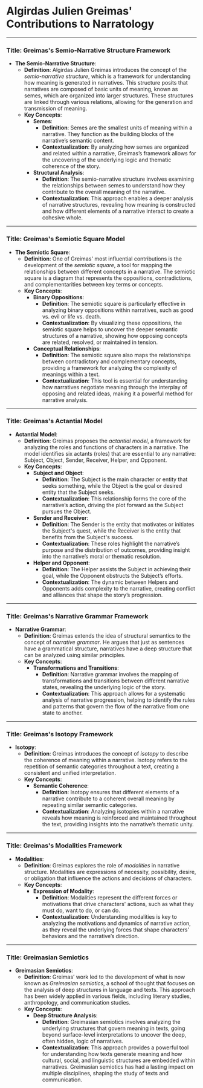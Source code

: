 # Algirdas Julien Greimas' Contributions to Narratology



***

### Title: **Greimas's Semio-Narrative Structure Framework**

- **The Semio-Narrative Structure**:
  - **Definition**: Algirdas Julien Greimas introduces the concept of the *semio-narrative structure*, which is a framework for understanding how meaning is generated in narratives. This structure posits that narratives are composed of basic units of meaning, known as semes, which are organized into larger structures. These structures are linked through various relations, allowing for the generation and transmission of meaning.
  - **Key Concepts**:
    - **Semes**:
      - **Definition**: Semes are the smallest units of meaning within a narrative. They function as the building blocks of the narrative’s semantic content.
      - **Contextualization**: By analyzing how semes are organized and related within a narrative, Greimas’s framework allows for the uncovering of the underlying logic and thematic coherence of the story.
    - **Structural Analysis**:
      - **Definition**: The semio-narrative structure involves examining the relationships between semes to understand how they contribute to the overall meaning of the narrative.
      - **Contextualization**: This approach enables a deeper analysis of narrative structures, revealing how meaning is constructed and how different elements of a narrative interact to create a cohesive whole.

***

### Title: **Greimas's Semiotic Square Model**

- **The Semiotic Square**:
  - **Definition**: One of Greimas' most influential contributions is the development of the *semiotic square*, a tool for mapping the relationships between different concepts in a narrative. The semiotic square is a diagram that represents the oppositions, contradictions, and complementarities between key terms or concepts.
  - **Key Concepts**:
    - **Binary Oppositions**:
      - **Definition**: The semiotic square is particularly effective in analyzing binary oppositions within narratives, such as good vs. evil or life vs. death.
      - **Contextualization**: By visualizing these oppositions, the semiotic square helps to uncover the deeper semantic structures of a narrative, showing how opposing concepts are related, resolved, or maintained in tension.
    - **Conceptual Relationships**:
      - **Definition**: The semiotic square also maps the relationships between contradictory and complementary concepts, providing a framework for analyzing the complexity of meanings within a text.
      - **Contextualization**: This tool is essential for understanding how narratives negotiate meaning through the interplay of opposing and related ideas, making it a powerful method for narrative analysis.

***

### Title: **Greimas's Actantial Model**

- **Actantial Model**:
  - **Definition**: Greimas proposes the *actantial model*, a framework for analyzing the roles and functions of characters in a narrative. The model identifies six actants (roles) that are essential to any narrative: Subject, Object, Sender, Receiver, Helper, and Opponent.
  - **Key Concepts**:
    - **Subject and Object**:
      - **Definition**: The Subject is the main character or entity that seeks something, while the Object is the goal or desired entity that the Subject seeks.
      - **Contextualization**: This relationship forms the core of the narrative’s action, driving the plot forward as the Subject pursues the Object.
    - **Sender and Receiver**:
      - **Definition**: The Sender is the entity that motivates or initiates the Subject's quest, while the Receiver is the entity that benefits from the Subject's success.
      - **Contextualization**: These roles highlight the narrative’s purpose and the distribution of outcomes, providing insight into the narrative’s moral or thematic resolution.
    - **Helper and Opponent**:
      - **Definition**: The Helper assists the Subject in achieving their goal, while the Opponent obstructs the Subject’s efforts.
      - **Contextualization**: The dynamic between Helpers and Opponents adds complexity to the narrative, creating conflict and alliances that shape the story’s progression.

***

### Title: **Greimas's Narrative Grammar Framework**

- **Narrative Grammar**:
  - **Definition**: Greimas extends the idea of structural semantics to the concept of *narrative grammar*. He argues that just as sentences have a grammatical structure, narratives have a deep structure that can be analyzed using similar principles.
  - **Key Concepts**:
    - **Transformations and Transitions**:
      - **Definition**: Narrative grammar involves the mapping of transformations and transitions between different narrative states, revealing the underlying logic of the story.
      - **Contextualization**: This approach allows for a systematic analysis of narrative progression, helping to identify the rules and patterns that govern the flow of the narrative from one state to another.

***

### Title: **Greimas's Isotopy Framework**

- **Isotopy**:
  - **Definition**: Greimas introduces the concept of *isotopy* to describe the coherence of meaning within a narrative. Isotopy refers to the repetition of semantic categories throughout a text, creating a consistent and unified interpretation.
  - **Key Concepts**:
    - **Semantic Coherence**:
      - **Definition**: Isotopy ensures that different elements of a narrative contribute to a coherent overall meaning by repeating similar semantic categories.
      - **Contextualization**: Analyzing isotopies within a narrative reveals how meaning is reinforced and maintained throughout the text, providing insights into the narrative’s thematic unity.

***

### Title: **Greimas's Modalities Framework**

- **Modalities**:
  - **Definition**: Greimas explores the role of *modalities* in narrative structure. Modalities are expressions of necessity, possibility, desire, or obligation that influence the actions and decisions of characters.
  - **Key Concepts**:
    - **Expression of Modality**:
      - **Definition**: Modalities represent the different forces or motivations that drive characters' actions, such as what they must do, want to do, or can do.
      - **Contextualization**: Understanding modalities is key to analyzing the motivations and dynamics of narrative action, as they reveal the underlying forces that shape characters' behaviors and the narrative’s direction.

***

### Title: **Greimasian Semiotics**

- **Greimasian Semiotics**:
  - **Definition**: Greimas’ work led to the development of what is now known as *Greimasian semiotics*, a school of thought that focuses on the analysis of deep structures in language and texts. This approach has been widely applied in various fields, including literary studies, anthropology, and communication studies.
  - **Key Concepts**:
    - **Deep Structure Analysis**:
      - **Definition**: Greimasian semiotics involves analyzing the underlying structures that govern meaning in texts, going beyond surface-level interpretations to uncover the deep, often hidden, logic of narratives.
      - **Contextualization**: This approach provides a powerful tool for understanding how texts generate meaning and how cultural, social, and linguistic structures are embedded within narratives. Greimasian semiotics has had a lasting impact on multiple disciplines, shaping the study of texts and communication.
